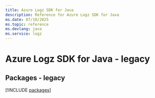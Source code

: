 ```yaml
---
title: Azure Logz SDK for Java
description: Reference for Azure Logz SDK for Java
ms.date: 07/10/2025
ms.topic: reference
ms.devlang: java
ms.service: logz
---
```

# Azure Logz SDK for Java - legacy
## Packages - legacy
[!INCLUDE [packages](logz-index.md)]